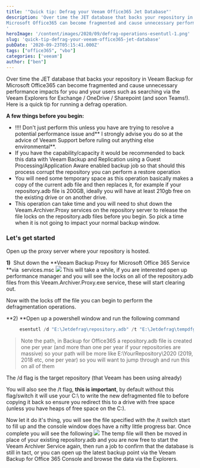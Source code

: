 ```yaml
---
title: '"Quick tip: Defrag your Veeam Office365 Jet Database"' 
description: 'Over time the JET database that backs your repository in Veeam Backup for
Microsoft Office365 can become fragmented and cause unnecessary performance
'
heroImage: '/content/images/2020/09/defrag-operations-esentutl-1.png'
slug: 'quick-tip-defrag-your-veeam-office365-jet-database'
pubDate: '2020-09-23T05:15:41.000Z'
tags: ["office365", "vbo"] 
categories: ['veeam']
author: ["ben"]
---
```


Over time the JET database that backs your repository in Veeam Backup for Microsoft Office365 can become fragmented and cause unnecessary performance impacts for you and your users such as searching via the Veeam Explorers for Exchange / OneDrive / Sharepoint (and soon Teams!). Here is a quick tip for running a defrag operation. 

**A few things before you begin:**

- !!!! Don't just perform this unless you have are trying to resolve a potential performance issue and** I strongly advise you do so at the advice of Veeam Support before ruling out anything else environmental**. 
- If you have the capability/capacity it would be recommended to back this data with Veeam Backup and Replication using a Guest Processing/Application Aware enabled backup job so that should this process corrupt the repository you can perform a restore operation
- You will need some temporary space as this operation basically makes a copy of the current adb file and then replaces it, for example if your repository.adb file is 200GB, ideally you will have at least 210gb free on the existing drive or on another drive.
- This operation can take time and you will need to shut down the Veeam.Archiver.Proxy services on the repository server to release the file locks on the repository.adb files before you begin. So pick a time when it is not going to impact your normal backup window.

### Let's get started

Open up the proxy server where your repository is hosted.

**1)**  Shut down the **Veeam Backup Proxy for Microsoft Office 365 Service **via  services.msc
![](/content/images/2020/09/shutdown-veeam-archiver-service.png)
This will take a while, if you are interested open up performance manager and you will see the locks on all of the repository.adb files from this Veeam.Archiver.Proxy.exe service, these will start clearing out.

Now with the locks off the file you can begin to perform the defragmentation operations.

**2) **Open up a powershell window and run the following command

```powershell
     esentutl /d "E:\Jetdefrag\repository.adb" /t "E:\Jetdefrag\tempdfg.edb"
```

> Note the path, in Backup for Office365 a repository.adb file is created one per year (and more than one per year if your repositories are massive) so your path will be more like E:\YourRepository\2020 (2019, 2018 etc, one per year) so you will want to jump through and run this on all of them


The /d flag is the target repository (that Veeam has been using already)

You will also see the /t flag, **this is important**, by default without this flag/switch it will use your C:\ to write the new defragmented file to before copying it back so ensure you redirect this to a drive with free space (unless you have heaps of free space on the C:\).

Now let it do it's thing, you will see the file specified with the /t switch start to fill up and the console window does have a nifty little progress bar. Once complete you will see the following
![](/content/images/2020/09/defrag-operations-esentutl.png)
The temp file will then be moved in place of your existing repository.adb and you are now free to start the Veeam Archiver Service again, then run a job to confirm that the database is still in tact, or you can open up the latest backup point via the Veeam Backup for Office 365 Console and browse the data via the Explorers.
    


